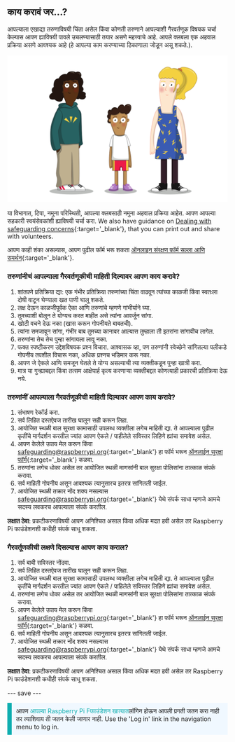 ## काय करावं जर…?

आपल्याला एखाद्या तरुणाविषयी चिंता असेल किंवा कोणती तरुणाने आपल्याशी गैरवर्तणूक विषयक चर्चा केल्यास आपण ह्याविषयी पावले उचलण्यासाठी तयार असणे महत्त्वाचे आहे. आपले क्लबला एक अहवाल प्रक्रिया असणे आवश्यक आहे (हे आपल्या काम करण्याच्या ठिकाणाला जोडून असू शकते.).

![तीन युवक आहेत.](images/8-Diverse-Mix-2.png)

या विभागात, टिपा, नमुना परिस्थिती, आपल्या क्लबसाठी नमुना अहवाल प्रक्रिया आहेत. आपण आपल्या सहकारी स्वयंसेवकांशी ह्याविषयी चर्चा करा. We also have guidance on [Dealing with safeguarding concerns](https://static.raspberrypi.org/files/safeguarding/Raspberry-Pi-Foundation-safeguarding-dealing-with-safeguarding-concerns.pdf){:target='_blank'}, that you can print out and share with volunteers.

आपण काही शंका असल्यास, आपण पुढील फॉर्म भरू शकता [ऑनलाइन संरक्षण फॉर्म सल्ला आणि समर्थन](https://form.raspberrypi.org/f/safeguarding-concern-form){:target='_blank'}.

### तरुणांनीचं आपल्याला गैरवर्तणूकीची माहिती दिल्यावर आपण काय करावे?

1. शांतपणे प्रतिक्रिया द्या: एक गंभीर प्रतिक्रिया तरुणांच्या चिंता वाढवून त्यांच्या काळजी किंवा स्वतःला दोषी वाटून घेण्याला खत पाणी घालू शकते.
1. लक्ष देऊन काळजीपूर्वक ऐका आणि तरुणांचे म्हणणे गांभीर्याने घ्या.
1. तुमच्याशी बोलून ते योग्यच करत माहीत असे त्यांना आवर्जून सांगा.
1. खोटी वचने देऊ नका (खास करून गोपनीयते बाबतची).
1. त्यांना समजावून सांगा, गंभीर बाब तुमच्या कानावर आल्यास तुम्हाला ती इतरांना सांगावीच लागेल.
1. तरुणांना तेच तेच पुन्हा सांगायला लावू नका.
1. फक्त स्पष्टीकरण उद्देशविषयक प्रश्न विचारा. आश्वासक व्हा, पण तरुणांनी स्वेच्छेने सांगितल्या पलीकडे गोपनीय तपशील विचारू नका, अधिक प्रश्नच भडिमार करू नका.
1. आपण जे ऐकले आणि समजून घेतले ते योग्य असल्याची त्या व्यक्तीकडून पुन्हा खात्री करा.
1. मात्र या गुन्ह्याबद्दल किंवा तत्सम आक्षेपार्ह कृत्य करणाऱ्या व्यक्तीबद्दल कोणत्याही प्रकारची प्रतिक्रिया देऊ नये.

### तरुणांनीं आपल्याला गैरवर्तणूकीची माहिती दिल्यावर आपण काय करावे?

1. संभाषण रेकॉर्ड करा.
1. सर्व लिहित दस्तऐवज तारीख घालून सही करून लिहा.
1. आयोजित स्थळी बाल सुरक्षा कामासाठी उपलब्ध व्यक्तीला लगेच माहिती द्या. ते आपल्याला पुढील कृतींचे मार्गदर्शन करतील ज्यांत आपण ऐकले / पाहीलेले सविस्तर लिहिणे ह्यांचा समावेश असेल.
1. आपण केलेले उपाय मेल करून किंवा [safeguarding@raspberrypi.org](mailto:safeguarding@raspberrypi.org){:target='_blank'} हा फॉर्म भरून [ऑनलाईन सुरक्षा फॉर्म](https://form.raspberrypi.org/f/safeguarding-concern-form){:target='_blank'} कळवा.
1. तरुणांना लगेच धोका असेल तर आयोजित स्थळी माणसांनी बाल सुरक्षा पोलिसांना तात्काळ संपर्क करावा.
1. सर्व माहिती गोपनीय असून आवश्यक त्यानुसारच इतरत्र सांगितली जाईल.
1. आयोजित स्थळी तक्रार नोंद शक्य नसल्यास [safeguarding@raspberrypi.org](mailto:safeguarding@raspberrypi.org){:target='_blank'} येथे संपर्क साधा म्हणजे आमचे सदस्य लवकरच आपल्याला संपर्क करतील.

**लक्षात ठेवा**: प्रकटीकरणाविषयी आपण अनिश्चित असाल किंवा अधिक मदत हवी असेल तर Raspberry Pi फाउंडेशनशी कधीही संपर्क साधू शकता.

### गैरवर्तूणकीची लक्षणे दिसल्यास आपण काय कराल?

1. सर्व बाबी सविस्तर नोंदवा.
1. सर्व लिहित दस्तऐवज तारीख घालून सही करून लिहा.
1. आयोजित स्थळी बाल सुरक्षा कामासाठी उपलब्ध व्यक्तीला लगेच माहिती द्या. ते आपल्याला पुढील कृतींचे मार्गदर्शन करतील ज्यांत आपण ऐकले / पाहिलेले सविस्तर लिहिणे ह्यांचा समावेश असेल.
1. तरुणांना लगेच धोका असेल तर आयोजित स्थळी माणसांनी बाल सुरक्षा पोलिसांना तात्काळ संपर्क करावा.
1. आपण केलेले उपाय मेल करून किंवा [safeguarding@raspberrypi.org](mailto:safeguarding@raspberrypi.org){:target='_blank'} हा फॉर्म भरून [ऑनलाईन सुरक्षा फॉर्म](https://form.raspberrypi.org/f/safeguarding-concern-form){:target='_blank'} कळवा.
1. सर्व माहिती गोपनीय असून आवश्यक त्यानुसारच इतरत्र सांगितली जाईल.
1. आयोजित स्थळी तक्रार नोंद शक्य नसल्यास [safeguarding@raspberrypi.org](mailto:safeguarding@raspberrypi.org){:target='_blank'} येथे संपर्क साधा म्हणजे आमचे सदस्य लवकरच आपल्याला संपर्क करतील.

**लक्षात ठेवा**: प्रकटीकरणाविषयी आपण अनिश्चित असाल किंवा अधिक मदत हवी असेल तर Raspberry Pi फाउंडेशनशी कधीही संपर्क साधू शकता.

--- save ---

<p style="border-left: solid; border-width:10px; border-color: #0faeb0; background-color: aliceblue; padding: 10px;">
आपण <span style="color: #0faeb0">आपल्या Raspberry Pi Fफाउंडेशन खात्यात</span>लॉगिन होऊन आपली प्रगती जतन करा नाही तर त्याशिवाय ती जतन केली जाणार नाही. Use the 'Log in' link in the navigation menu to log in.
</p>
